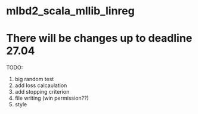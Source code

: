 # mlbd2_scala_mllib_linreg

# There will be changes up to deadline 27.04

TODO:
1. big random test
2. add loss calcaulation
3. add stopping criterion
4. file writing (win permission??)
5. style
